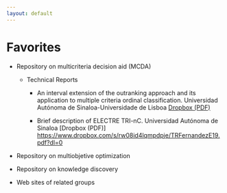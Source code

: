 ```yaml
---
layout: default
---
```


# Favorites

- Repository on multicriteria decision aid (MCDA)

    - Technical Reports

        - An interval extension of the outranking approach and its application to multiple criteria ordinal classification. Universidad Autónoma de Sinaloa-Universidade de Lisboa [Dropbox (PDF)](https://www.dropbox.com/s/r7oxtd0twb6ednn/TRFernandezE17.pdf?dl=0)
        
        - Brief description of ELECTRE TRI-nC. Universidad Autónoma de Sinaloa [Dropbox (PDF)] https://www.dropbox.com/s/rw08id4lqmpdpje/TRFernandezE19.pdf?dl=0

- Repository on multiobjetive optimization

- Repository on knowledge discovery

- Web sites of related groups
